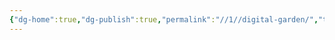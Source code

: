 ```yaml
---
{"dg-home":true,"dg-publish":true,"permalink":"//1//digital-garden/","tags":"gardenEntry","dgHomeLink":true,"dgPassFrontmatter":true}
---
```



